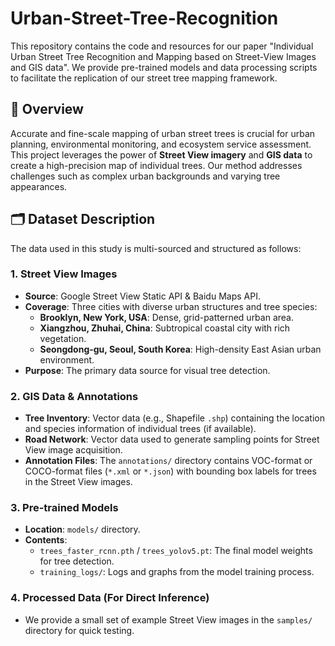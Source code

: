 # Urban-Street-Tree-Recognition
This repository contains the code and resources for our paper "Individual Urban Street Tree Recognition and Mapping based on Street-View Images and GIS data". We provide pre-trained models and data processing scripts to facilitate the replication of our street tree mapping framework.
## 📖 Overview
Accurate and fine-scale mapping of urban street trees is crucial for urban planning, environmental monitoring, and ecosystem service assessment. This project leverages the power of **Street View imagery** and **GIS data** to create a high-precision map of individual trees. Our method addresses challenges such as complex urban backgrounds and varying tree appearances.
## 🗂️ Dataset Description

The data used in this study is multi-sourced and structured as follows:

### 1. Street View Images
- **Source**: Google Street View Static API & Baidu Maps API.
- **Coverage**: Three cities with diverse urban structures and tree species:
  - **Brooklyn, New York, USA**: Dense, grid-patterned urban area.
  - **Xiangzhou, Zhuhai, China**: Subtropical coastal city with rich vegetation.
  - **Seongdong-gu, Seoul, South Korea**: High-density East Asian urban environment.
- **Purpose**: The primary data source for visual tree detection.
### 2. GIS Data & Annotations
- **Tree Inventory**: Vector data (e.g., Shapefile `.shp`) containing the location and species information of individual trees (if available).
- **Road Network**: Vector data used to generate sampling points for Street View image acquisition.
- **Annotation Files**: The `annotations/` directory contains VOC-format or COCO-format files (`*.xml` or `*.json`) with bounding box labels for trees in the Street View images.

### 3. Pre-trained Models
- **Location**: `models/` directory.
- **Contents**:
  - `trees_faster_rcnn.pth` / `trees_yolov5.pt`: The final model weights for tree detection.
  - `training_logs/`: Logs and graphs from the model training process.

### 4. Processed Data (For Direct Inference)
- We provide a small set of example Street View images in the `samples/` directory for quick testing.
